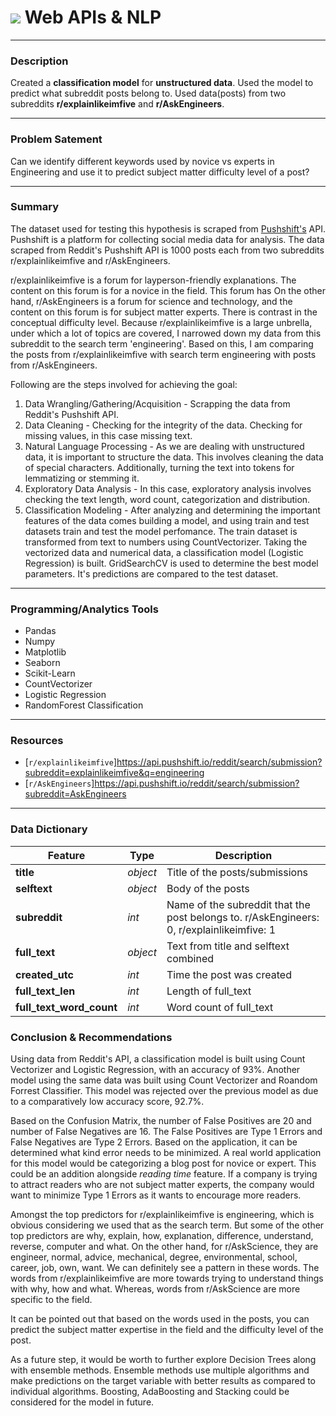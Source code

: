 # ![](https://ga-dash.s3.amazonaws.com/production/assets/logo-9f88ae6c9c3871690e33280fcf557f33.png)   Web APIs & NLP

---

### Description
Created a **classification model** for **unstructured data**. Used the model to predict what subreddit posts belong to. Used data(posts) from two subreddits **r/explainlikeimfive** and **r/AskEngineers**. 

---

### Problem Satement
Can we identify different keywords used by novice vs experts in Engineering and use it to predict subject matter difficulty level of a post? 

---

### Summary 
The dataset used for testing this hypothesis is scraped from [Pushshift's](https://github.com/pushshift/api) API. Pushshift is a platform for collecting social media data for analysis. The data scraped from Reddit's Pushshift API is 1000 posts each from two subreddits r/explainlikeimfive and r/AskEngineers.

r/explainlikeimfive is a forum for layperson-friendly explanations. The content on this forum is for a novice in the field. This forum has On the other hand, r/AskEngineers is a forum for science and technology, and the content on this forum is for subject matter experts. There is contrast in the conceptual difficulty level. Because r/explainlikeimfive is a large unbrella, under which a lot of topics are covered, I narrowed down my data from this subreddit to the search term 'engineering'. Based on this, I am comparing the posts from r/explainlikeimfive with search term engineering with posts from r/AskEngineers. 

Following are the steps involved for achieving the goal: 
1. Data Wrangling/Gathering/Acquisition - Scrapping the data from Reddit's Pushshift API. 
2. Data Cleaning - Checking for the integrity of the data. Checking for missing values, in this case missing text. 
3. Natural Language Processing - As we are dealing with unstructured data, it is important to structure the data. This involves cleaning the data of special characters. Additionally, turning the text into tokens for lemmatizing or stemming it. 
3. Exploratory Data Analysis - In this case, exploratory analysis involves checking the text length, word count, categorization and distribution. 
4. Classification Modeling - After analyzing and determining the important features of the data comes building a model, and using train and test datasets train and test the model perfomance. The train dataset is transformed from text to numbers using CountVectorizer. Taking the vectorized data and numerical data, a classification model (Logistic Regression) is built. GridSearchCV is used to determine the best model parameters. It's predictions are compared to the test dataset.

---

### Programming/Analytics Tools
- Pandas
- Numpy
- Matplotlib
- Seaborn
- Scikit-Learn
- CountVectorizer
- Logistic Regression 
- RandomForest Classification

--- 

### Resources
- [`r/explainlikeimfive`]https://api.pushshift.io/reddit/search/submission?subreddit=explainlikeimfive&q=engineering
- [`r/AskEngineers`]https://api.pushshift.io/reddit/search/submission?subreddit=AskEngineers

---

### Data Dictionary

|Feature|Type|Description|
| --- | --- | --- |
| **title** | *object* | Title of the posts/submissions 
| **selftext** | *object* | Body of the posts
| **subreddit** | *int* | Name of the subreddit that the post belongs to. r/AskEngineers: 0, r/explainlikeimfive: 1
| **full_text** | *object*  |Text from title and selftext combined
| **created_utc** | *int* | Time the post was created
| **full_text_len** | *int* | Length of full_text 
| **full_text_word_count** | *int* | Word count of full_text



### Conclusion & Recommendations 

Using data from Reddit's API, a classification model is built using Count Vectorizer and Logistic Regression, with an accuracy of 93%. Another model using the same data was built using Count Vectorizer and Roandom Forrest Classifier. This model was rejected over the previous model as due to a comparatively low accuracy score, 92.7%. 

Based on the Confusion Matrix, the number of False Positives are 20 and number of False Negatives are 16. The False Positives are Type 1 Errors and False Negatives are Type 2 Errors. Based on the application, it can be determined what kind error needs to be minimized. A real world application for this model would be categorizing a blog post for novice or expert. This could be an addition alongside *reading time* feature. If a company is trying to attract readers who are not subject matter experts, the company would want to minimize Type 1 Errors as it wants to encourage more readers.  

Amongst the top predictors for r/explainlikeimfive is engineering, which is obvious considering we used that as the search term. But some of the other top predictors are why, explain, how, explanation, difference, understand, reverse, computer and what. On the other hand, for r/AskScience, they are engineer, normal, advice, mechanical, degree, environmental, school, career, job, own, want. We can definitely see a pattern in these words. The words from r/explainlikeimfive are more towards trying to understand things with why, how and what. Whereas, words from r/AskScience are more specific to the field. 

It can be pointed out that based on the words used in the posts, you can predict the subject matter expertise in the field and the difficulty level of the post. 

As a future step, it would be worth to further explore Decision Trees along with ensemble methods. Ensemble methods use multiple algorithms and make predictions on the target variable with better results as compared to individual algorithms. Boosting, AdaBoosting and Stacking could be considered for the model in future. 








